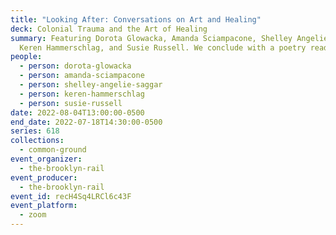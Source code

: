 ```yaml
---
title: "Looking After: Conversations on Art and Healing"
deck: Colonial Trauma and the Art of Healing
summary: Featuring Dorota Glowacka, Amanda Sciampacone, Shelley Angelie Saggar,
  Keren Hammerschlag, and Susie Russell. We conclude with a poetry reading.
people:
  - person: dorota-glowacka
  - person: amanda-sciampacone
  - person: shelley-angelie-saggar
  - person: keren-hammerschlag
  - person: susie-russell
date: 2022-08-04T13:00:00-0500
end_date: 2022-07-18T14:30:00-0500
series: 618
collections:
  - common-ground
event_organizer:
  - the-brooklyn-rail
event_producer:
  - the-brooklyn-rail
event_id: recH4Sq4LRCl6c43F
event_platform:
  - zoom
---
```

